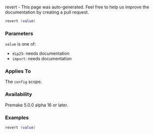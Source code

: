 revert - This page was auto-generated. Feel free to help us improve the documentation by creating a pull request.

```lua
revert (value)
```

### Parameters ###

`value` is one of:

* `dip25`: needs documentation
* `import`: needs documentation

### Applies To ###

The `config` scope.

### Availability ###

Premake 5.0.0 alpha 16 or later.

### Examples ###

```lua
revert (value)
```


